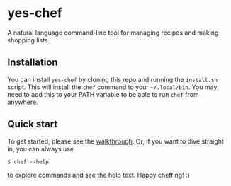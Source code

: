# yes-chef

A natural language command-line tool for managing recipes and making shopping lists.

## Installation

You can install `yes-chef` by cloning this repo and running the `install.sh` script. This will install the `chef`
command to your `~/.local/bin`. You may need to add this to your PATH variable to be able to run `chef` from anywhere.

## Quick start

To get started, please see the [walkthrough](walkthrough.md). Or, if you want to dive straight in, you can always use

```shell
$ chef --help
```

to explore commands and see the help text. Happy cheffing! :)